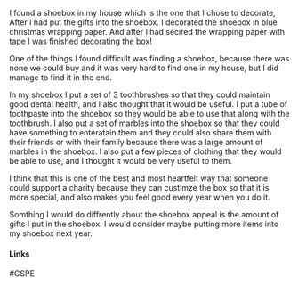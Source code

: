 I found a shoebox in my house which is the one that I chose to decorate, After I had put the gifts into the shoebox. I decorated the shoebox in blue christmas wrapping paper. And after I had secired the wrapping paper with tape I was finished decorating the box!

One of the things I found difficult was finding a shoebox, because there was none we could buy and it was very hard to find one in my house, but I did manage to find it in the end.

In my shoebox I put a set of 3 toothbrushes so that they could maintain good dental health, and I also thought that it would be useful. I put a tube of toothpaste into the shoebox so they would be able to use that along with the toothbrush. I also put a set of marbles into the shoebox so that they could have something to enteratain them and they could also share them with their friends or with their family because there was a large amount of marbles in the shoebox. I also put a few pieces of clothing that they would be able to use, and I thought it would be very useful to them.

I think that this is one of the best and most heartfelt way that someone could support a charity because they can custimze the box so that it is more special, and also makes you feel good every year when you do it.

Somthing I would do diffrently about the shoebox appeal is the amount of gifts I put in the shoebox. I would consider maybe putting more items into my shoebox next year.

#### Links
#CSPE